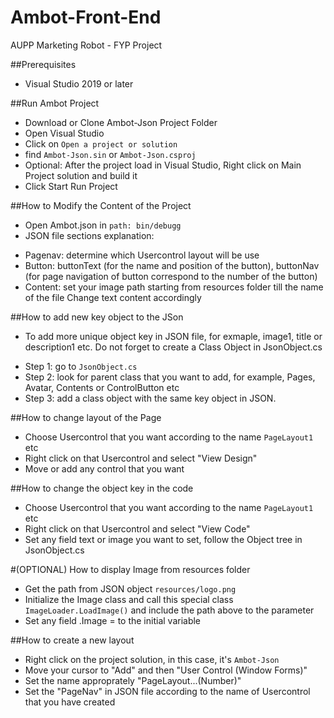 # Ambot-Front-End
AUPP Marketing Robot - FYP Project

##Prerequisites
- Visual Studio 2019 or later

##Run Ambot Project
- Download or Clone Ambot-Json Project Folder
- Open Visual Studio
- Click on `Open a project or solution`
- find `Ambot-Json.sin` or `Ambot-Json.csproj`
- Optional: After the project load in Visual Studio, Right click on Main Project solution and build it
- Click Start Run Project

##How to Modify the Content of the Project
+ Open Ambot.json in `path: bin/debugg`
+ JSON file sections explanation:
- Pagenav: determine which Usercontrol layout will be use
- Button: buttonText (for the name and position of the button), buttonNav (for page navigation of button correspond to the number of the button)
- Content: 
set your image path starting from resources folder till the name of the file
Change text content accordingly

##How to add new key object to the JSon 
+ To add more unique object key in JSON file, for exmaple, image1, title or description1 etc. Do not forget to create a Class Object in JsonObject.cs
- Step 1: go to `JsonObject.cs`
- Step 2: look for parent class that you want to add, for example, Pages, Avatar, Contents or ControlButton etc
- Step 3: add a class object with the same key object in JSON.

##How to change layout of the Page
+ Choose Usercontrol that you want according to the name `PageLayout1` etc
+ Right click on that Usercontrol and select "View Design" 
+ Move or add any control that you want

##How to change the object key in the code
+ Choose Usercontrol that you want according to the name `PageLayout1` etc
+ Right click on that Usercontrol and select "View Code"
+ Set any field text or image you want to set, follow the Object tree in JsonObject.cs

#(OPTIONAL) How to display Image from resources folder
- Get the path from JSON object `resources/logo.png`
- Initialize the Image class and call this special class `ImageLoader.LoadImage()` and include the path above to the parameter
- Set any field .Image = to the initial variable

##How to create a new layout 
- Right click on the project solution, in this case, it's `Ambot-Json`
- Move your cursor to "Add" and then "User Control (Window Forms)"
- Set the name approprately "PageLayout...(Number)"
- Set the "PageNav" in JSON file according to the name of Usercontrol that you have created

